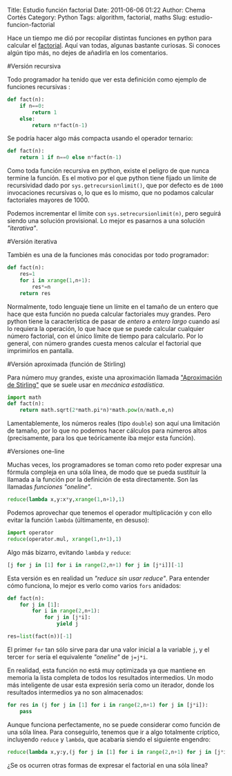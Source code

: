 Title: Estudio función factorial
Date: 2011-06-06 01:22
Author: Chema Cortés
Category: Python
Tags: algorithm, factorial, maths
Slug: estudio-funcion-factorial

Hace un tiempo me dió por recopilar distintas funciones en python para calcular el [factorial][1]. Aquí van todas, algunas bastante curiosas. Si conoces algún tipo más, no dejes de añadirla en los comentarios.

[1]: http://es.wikipedia.org/wiki/Factorial

#Versión recursiva

Todo programador ha tenido que ver esta definición como ejemplo de funciones recursivas :

```python
def fact(n):
    if n==0:
        return 1
    else:
        return n*fact(n-1)
```


Se podría hacer algo más compacta usando el operador ternario:

```python
def fact(n):
    return 1 if n==0 else n*fact(n-1)
```

Como toda función recursiva en python, existe el peligro de que nunca termine la función. Es el motivo por el que python tiene fijado un límite de recursividad dado por `sys.getrecursionlimit()`, que por defecto es de `1000` invocaciones recursivas o, lo que es lo mismo, que no podamos calcular factoriales mayores de 1000.

Podemos incrementar el límite con `sys.setrecursionlimit(n)`, pero seguirá siendo una solución provisional. Lo mejor es pasarnos a una solución *"iterativa"*.


#Versión iterativa

También es una de la funciones más conocidas por todo programador:

```python
def fact(n):
    res=1
    for i in xrange(1,n+1):
        res*=n
    return res
```

Normalmente, todo lenguaje tiene un límite en el tamaño de un entero que hace que esta función no pueda calcular factoriales muy grandes. Pero python tiene la característica de pasar de *entero* a *entero largo* cuando así lo requiera la operación, lo que hace que se puede calcular cualquier número factorial, con el único límite de tiempo para calcularlo. Por lo general, con número grandes cuesta menos calcular el factorial que imprimirlos en pantalla.


#Versión aproximada (función de Stirling)

Para número muy grandes, existe una aproximación llamada ["Aproximación de Stirling"][2] que se suele usar en *mecánica estadística*.

[2]: http://es.wikipedia.org/wiki/F%C3%B3rmula_de_Stirling

```python
import math
def fact(n):
    return math.sqrt(2*math.pi*n)*math.pow(n/math.e,n)
```

Lamentablemente, los números reales (tipo `double`) son aquí una limitación de tamaño, por lo que no podemos hacer cálculos para números altos (precisamente, para los que teóricamente iba mejor esta función).


#Versiones one-line

Muchas veces, los programadores se toman como reto poder expresar una fórmula compleja en una sóla línea, de modo que se pueda sustituir la llamada a la función por la definición de esta directamente. Son las llamadas *funciones "oneline"*.

```python
reduce(lambda x,y:x*y,xrange(1,n+1),1)
```

Podemos aprovechar que tenemos el operador multiplicación y con ello evitar la función `lambda` (últimamente, en desuso):

```python
import operator
reduce(operator.mul, xrange(1,n+1),1)
```

Algo más bizarro, evitando `lambda` y `reduce`:

```python
[j for j in [1] for i in range(2,n+1) for j in [j*i]][-1]
```

Esta versión es en realidad un *"reduce sin usar reduce"*. Para entender cómo funciona, lo mejor es verlo como varios `fors` anidados:

```python
def fact(n):
    for j in [1]:
        for i in range(2,n+1):
            for j in [j*i]:
                yield j

res=list(fact(n))[-1]

```

El primer `for` tan sólo sirve para dar una valor inicial a la variable `j`, y el tercer `for` sería el equivalente *"oneline"* de `j=j*i`.

En realidad, esta función no está muy optimizada ya que mantiene en memoria la lista completa de todos los resultados intermedios. Un modo más inteligente de usar esta expresión sería como un iterador, donde los resultados intermedios ya no son almacenados:

```python
for res in (j for j in [1] for i in range(2,n+1) for j in [j*i]):
    pass
```

Aunque funciona perfectamente, no se puede considerar como función de una sóla línea. Para conseguirlo, tenemos que ir a algo totalmente críptico, incluyendo `reduce` y `lambda`, que acabaría siendo el siguiente engendro:

```python
reduce(lambda x,y:y,(j for j in [1] for i in range(2,n+1) for j in [j*i]))
```

¿Se os ocurren otras formas de expresar el factorial en una sóla línea?
